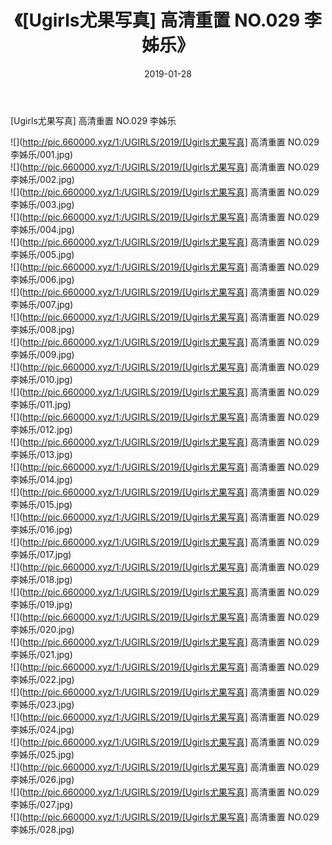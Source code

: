 ﻿---
layout: post
title:  《[Ugirls尤果写真] 高清重置 NO.029 李姊乐》
date:   2019-01-28
img: http://pic.660000.xyz/1:/UGIRLS/2019/[Ugirls尤果写真] 高清重置 NO.029 李姊乐/000.jpg
categories: [美女, 清纯, 唯美]
---

[Ugirls尤果写真] 高清重置 NO.029 李姊乐

 ![](http://pic.660000.xyz/1:/UGIRLS/2019/[Ugirls尤果写真] 高清重置 NO.029 李姊乐/001.jpg) <br>![](http://pic.660000.xyz/1:/UGIRLS/2019/[Ugirls尤果写真] 高清重置 NO.029 李姊乐/002.jpg) <br>![](http://pic.660000.xyz/1:/UGIRLS/2019/[Ugirls尤果写真] 高清重置 NO.029 李姊乐/003.jpg) <br>![](http://pic.660000.xyz/1:/UGIRLS/2019/[Ugirls尤果写真] 高清重置 NO.029 李姊乐/004.jpg) <br>![](http://pic.660000.xyz/1:/UGIRLS/2019/[Ugirls尤果写真] 高清重置 NO.029 李姊乐/005.jpg) <br>![](http://pic.660000.xyz/1:/UGIRLS/2019/[Ugirls尤果写真] 高清重置 NO.029 李姊乐/006.jpg) <br>![](http://pic.660000.xyz/1:/UGIRLS/2019/[Ugirls尤果写真] 高清重置 NO.029 李姊乐/007.jpg) <br>![](http://pic.660000.xyz/1:/UGIRLS/2019/[Ugirls尤果写真] 高清重置 NO.029 李姊乐/008.jpg) <br>![](http://pic.660000.xyz/1:/UGIRLS/2019/[Ugirls尤果写真] 高清重置 NO.029 李姊乐/009.jpg) <br>![](http://pic.660000.xyz/1:/UGIRLS/2019/[Ugirls尤果写真] 高清重置 NO.029 李姊乐/010.jpg) <br>![](http://pic.660000.xyz/1:/UGIRLS/2019/[Ugirls尤果写真] 高清重置 NO.029 李姊乐/011.jpg) <br>![](http://pic.660000.xyz/1:/UGIRLS/2019/[Ugirls尤果写真] 高清重置 NO.029 李姊乐/012.jpg) <br>![](http://pic.660000.xyz/1:/UGIRLS/2019/[Ugirls尤果写真] 高清重置 NO.029 李姊乐/013.jpg) <br>![](http://pic.660000.xyz/1:/UGIRLS/2019/[Ugirls尤果写真] 高清重置 NO.029 李姊乐/014.jpg) <br>![](http://pic.660000.xyz/1:/UGIRLS/2019/[Ugirls尤果写真] 高清重置 NO.029 李姊乐/015.jpg) <br>![](http://pic.660000.xyz/1:/UGIRLS/2019/[Ugirls尤果写真] 高清重置 NO.029 李姊乐/016.jpg) <br>![](http://pic.660000.xyz/1:/UGIRLS/2019/[Ugirls尤果写真] 高清重置 NO.029 李姊乐/017.jpg) <br>![](http://pic.660000.xyz/1:/UGIRLS/2019/[Ugirls尤果写真] 高清重置 NO.029 李姊乐/018.jpg) <br>![](http://pic.660000.xyz/1:/UGIRLS/2019/[Ugirls尤果写真] 高清重置 NO.029 李姊乐/019.jpg) <br>![](http://pic.660000.xyz/1:/UGIRLS/2019/[Ugirls尤果写真] 高清重置 NO.029 李姊乐/020.jpg) <br>![](http://pic.660000.xyz/1:/UGIRLS/2019/[Ugirls尤果写真] 高清重置 NO.029 李姊乐/021.jpg) <br>![](http://pic.660000.xyz/1:/UGIRLS/2019/[Ugirls尤果写真] 高清重置 NO.029 李姊乐/022.jpg) <br>![](http://pic.660000.xyz/1:/UGIRLS/2019/[Ugirls尤果写真] 高清重置 NO.029 李姊乐/023.jpg) <br>![](http://pic.660000.xyz/1:/UGIRLS/2019/[Ugirls尤果写真] 高清重置 NO.029 李姊乐/024.jpg) <br>![](http://pic.660000.xyz/1:/UGIRLS/2019/[Ugirls尤果写真] 高清重置 NO.029 李姊乐/025.jpg) <br>![](http://pic.660000.xyz/1:/UGIRLS/2019/[Ugirls尤果写真] 高清重置 NO.029 李姊乐/026.jpg) <br>![](http://pic.660000.xyz/1:/UGIRLS/2019/[Ugirls尤果写真] 高清重置 NO.029 李姊乐/027.jpg) <br>![](http://pic.660000.xyz/1:/UGIRLS/2019/[Ugirls尤果写真] 高清重置 NO.029 李姊乐/028.jpg) <br>